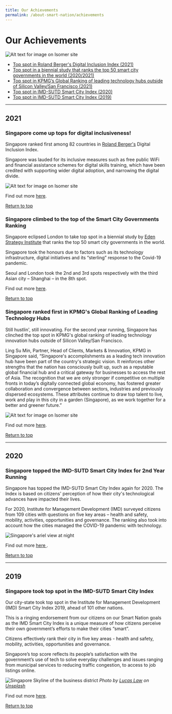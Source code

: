 ```yaml
---
title: Our Achievements
permalink: /about-smart-nation/achievements
---
```

# Our Achievements
![Alt text for image on Isomer site](/images/abt-smart-nation/sg-fireworks.jpg)

*   [Top spot in Roland Berger's Digital Inclusion Index (2021)](#singapore-come-up-tops-for-digital-inclusiveness)
*   [Top spot in a biennial study that ranks the top 50 smart city governments in the world (2020/2021)](#singapore-climbed-to-the-top-of-the-smart-city-governments-ranking)
*   [Top spot in KPMG’s Global Ranking of leading technology hubs outside of Silicon Valley/San Francisco (2021)](#singapore-ranked-first-in-kpmgs-global-ranking-of-leading-technology-hubs)
*   [Top spot in IMD-SUTD Smart City Index (2020)](#singapore-topped-the-imd-sutd-smart-city-index-for-2nd-year-running)
*    [Top spot in IMD-SUTD Smart City Index (2019)](#singapore-took-top-spot-in-the-imd-sutd-smart-city-index)

----------
## 2021

### Singapore come up tops for digital inclusiveness!

Singapore ranked first among 82 countries in [Roland Berger's](https://www.rolandberger.com/en/) Digital Inclusion Index.

Singapore was lauded for its inclusive measures such as free public WiFi and financial assistance schemes for digital skills training, which have been credited with supporting wider digital adoption, and narrowing the digital divide.

![Alt text for image on Isomer site](/images/abt-smart-nation/digital-inclusin-index-2021.jpeg)

Find out more <a href="https://www.rolandberger.com/en/Insights/Publications/Bridging-the-digital-divide.html?fbclid=IwAR38j3B4hMRI4oM92dQX2_gPgfGRbworFVVY5PD0QykKU_mdU1lktxKwjPs" target="_blank">here</a>.

[Return to top](#our-achievements)

### Singapore climbed to the top of the Smart City Governments Ranking

Singapore eclipsed London to take top spot in a biennial study by [Eden Strategy Institute](https://www.edenstrategyinstitute.com/) that ranks the top 50 smart city governments in the world. 

Singapore took the honours due to factors such as its technology infrastructure, digital initiatives and its “sterling” response to the Covid-19 pandemic.

Seoul and London took the 2nd and 3rd spots respectively with the third Asian city – Shanghai – in the 8th spot. 

Find out more <a href="https://www.smartcitygovt.com/" target="_blank">here</a>.

[Return to top](#our-achievements)

### Singapore ranked first in KPMG's Global Ranking of Leading Technology Hubs

Still hustlin', still innovating. For the second year running, Singapore has clinched the top spot in KPMG's global ranking of leading technology innovation hubs outside of Silicon Valley/San Francisco.

Ling Su Min, Partner, Head of Clients, Markets & Innovation, KPMG in Singapore said, “Singapore's accomplishments as a leading tech innovation hub have been part of the country's strategic vision. It reinforces other strengths that the nation has consciously built up, such as a reputable global financial hub and a critical gateway for businesses to access the rest of Asia. The recognition that we are only stronger if competitive on multiple fronts in today’s digitally connected global economy, has fostered greater collaboration and convergence between sectors, industries and previously dispersed ecosystems. These attributes continue to draw top talent to live, work and play in this city in a garden (Singapore), as we work together for a better and greener future.”

![Alt text for image on Isomer site](/images/abt-smart-nation/leading-tech-hubs-2021.jpeg)

Find out more <a href="https://go.gov.sg/bt-190721-a" target="_blank">here</a>.

[Return to top](#our-achievements)

----------

## 2020

### Singapore topped the IMD-SUTD Smart City Index for 2nd Year Running

Singapore has topped the IMD-SUTD Smart City Index again for 2020. The Index is based on citizens' perception of how their city's technological advances have impacted their lives. 

For 2020, Institute for Management Development (IMD) surveyed citizens from 109 cities with questions on five key areas – health and safety, mobility, activities, opportunities and governance. The ranking also took into account how the cities managed the COVID-19 pandemic with technology.

![Singapore's ariel view at night](/images/media-hub/smart-nation-archives/singapore-river-night-time-aerial-view.jpeg)

Find out more  <a href="https://www.imd.org/news/updates/singapore-helsinki-zurich-triumph-global-smart-city-index/" target="_blank"> here </a>.

[Return to top](#our-achievements)

----------

## 2019

### Singapore took top spot in the IMD-SUTD Smart City Index
 
Our city-state took top spot in the Institute for Management Development (IMD) Smart City Index 2019, ahead of 101 other nations.  

This is a ringing endorsement from our citizens on our Smart Nation goals as the IMD Smart City Index is a unique measure of how citizens perceive their own government’s efforts to make their cities “smart”. 

Citizens effectively rank their city in five key areas - health and safety, mobility, activities, opportunities and governance. 

Singapore’s top score reflects its people’s satisfaction with the government’s use of tech to solve everyday challenges and issues ranging from municipal services to  reducing traffic congestion, to access to job listings online. 

![Singapore Skyline of the business district](/images/media-hub/smart-nation-archives/singapore-skyline.jpeg)
*Photo by <a href="https://unsplash.com/@lucaslaw?utmsource=unsplash&amp;utmmedium=referral&amp;utmcontent=creditCopyText">Lucas Law</a> on <a href="https://unsplash.com/s/photos/singapore-skyscraper?utmsource=unsplash&amp;utmmedium=referral&amp;utmcontent=creditCopyText">Unsplash</a>*

Find out more <a href="https://www.imd.org/research-knowledge/reports/imd-smart-city-index-2019/" target="_blank">here</a>.

[Return to top](#our-achievements)